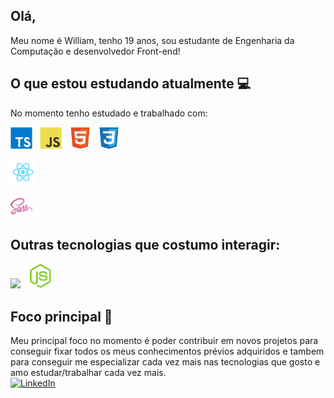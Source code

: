 ##  Olá, 
Meu nome é William, tenho 19 anos, sou estudante de Engenharia da Computação e desenvolvedor Front-end!

## O que estou estudando atualmente :computer: 
No momento tenho estudado e trabalhado com:   

<img src="https://user-images.githubusercontent.com/75429175/152281985-2fd2c220-d98a-4e42-88ab-b62add9a59d1.gif" alt="" width="270" align="right"/>

<img height="35" title="Typescript" alt="Typescript" src="https://raw.githubusercontent.com/devicons/devicon/master/icons/typescript/typescript-original.svg"> &nbsp;
<img height="35" title="Javascript" alt="Javascript" src="https://raw.githubusercontent.com/devicons/devicon/master/icons/javascript/javascript-original.svg"> &nbsp;
<img height="35" title="HTML" alt="HTML" src="https://raw.githubusercontent.com/devicons/devicon/master/icons/html5/html5-original.svg"> &nbsp;
<img height="35" title="CSS" alt="CSS" src="https://raw.githubusercontent.com/devicons/devicon/master/icons/css3/css3-original.svg"> &nbsp;

<img src="https://github.com/github/explore/blob/main/topics/react/react.png?raw=true" alt="" height="40" /> &nbsp;
<img src="https://fei.edu.br/~gwachs/disciplinas/CC4670/slides/Aula05/slides/images/react_native_logo.png" alt="" height="40" /> &nbsp;
<img src="https://upload.wikimedia.org/wikipedia/commons/thumb/8/8e/Nextjs-logo.svg/800px-Nextjs-logo.svg.png" alt="" height="40" /> &nbsp;
<img src="https://nx.dev/documentation/shared/jest-logo.png" alt="" height="35" /> &nbsp;

<img src="https://github.com/github/explore/blob/main/topics/sass/sass.png?raw=true" alt="" height="35" /> &nbsp;
<img src="https://avatars.githubusercontent.com/u/20658825?s=200&v=4" alt="" height="35" /> &nbsp;


## Outras tecnologias que costumo interagir: 

<img height="40" src="https://landgraf.dev/en/wp-content/uploads/sites/3/2020/07/GraphQL-logo-horizontal.png" /> &nbsp;
<img height="40" title="NodeJS" alt="NodeJS" src="https://raw.githubusercontent.com/devicons/devicon/master/icons/nodejs/nodejs-original.svg"> &nbsp;

## Foco principal :rocket: 
Meu principal foco no momento é poder contribuir em novos projetos para conseguir fixar todos os meus conhecimentos prévios adquiridos e tambem para conseguir
me especializar cada vez mais nas tecnologias que gosto e amo estudar/trabalhar cada vez mais.<br />
[![LinkedIn](https://img.shields.io/badge/linkedin-%230077B5.svg?style=for-the-badge&logo=linkedin&logoColor=white)][1]


[1]: https://www.linkedin.com/in/williamkelvinsilva/
